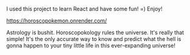 I used this project to learn React and have some fun! =)
Enjoy!

https://horoscopokemon.onrender.com/


Astrology is bushit.
Horoscopokology rules the universe.
It's really that simple!
It's the only accurate way to know and predict
what the hell is gonna happen
to your tiny little life
in this ever-expanding universe!
